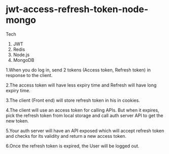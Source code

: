 # jwt-access-refresh-token-node-mongo

Tech
1. JWT
2. Redis
3. Node.js
4. MongoDB

1.When you do log in, send 2 tokens (Access token, Refresh token) in response to the client.

2.The access token will have less expiry time and Refresh will have long expiry time.

3.The client (Front end) will store refresh token in his in cookies.

4.The client will use an access token for calling APIs. But when it expires, pick the refresh token from local storage and call auth server API to get the new token.

5.Your auth server will have an API exposed which will accept refresh token and checks for its validity and return a new access token.

6.Once the refresh token is expired, the User will be logged out.
